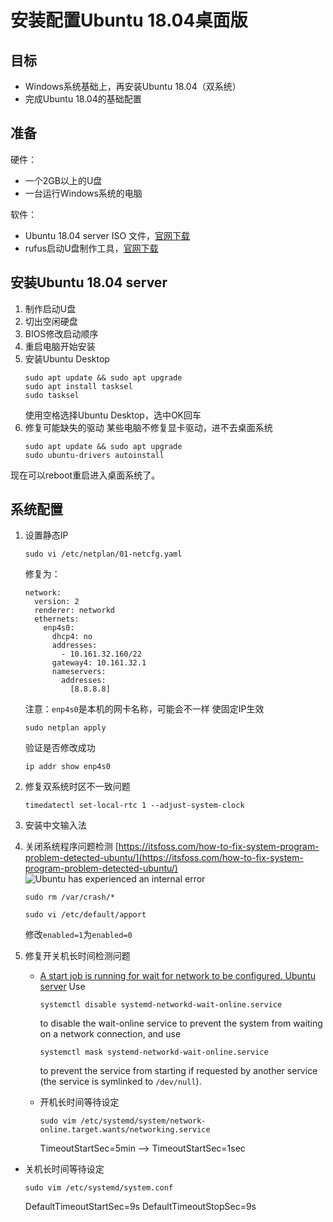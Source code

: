 # 安装配置Ubuntu 18.04桌面版

## 目标

- Windows系统基础上，再安装Ubuntu 18.04（双系统）
- 完成Ubuntu 18.04的基础配置

## 准备

硬件：
- 一个2GB以上的U盘
- 一台运行Windows系统的电脑

软件：
- Ubuntu 18.04 server ISO 文件，[官网下载](https://ubuntu.com/download/server)
- rufus启动U盘制作工具，[官网下载](https://rufus.ie/)

## 安装Ubuntu 18.04 server

1. 制作启动U盘
2. 切出空闲硬盘
3. BIOS修改启动顺序
4. 重启电脑开始安装
5. 安装Ubuntu Desktop
	```
	sudo apt update && sudo apt upgrade
	sudo apt install tasksel
	sudo tasksel
	```
	使用空格选择Ubuntu Desktop，选中OK回车
6. 修复可能缺失的驱动
	某些电脑不修复显卡驱动，进不去桌面系统
	```
	sudo apt update && sudo apt upgrade
	sudo ubuntu-drivers autoinstall
	```
现在可以reboot重启进入桌面系统了。

## 系统配置

1. 设置静态IP
	```
	sudo vi /etc/netplan/01-netcfg.yaml
	```
	
	修复为：
	```
	network:
	  version: 2
	  renderer: networkd
	  ethernets:
	    enp4s0:
	      dhcp4: no
	      addresses:
	        - 10.161.32.160/22
	      gateway4: 10.161.32.1
	      nameservers:
	        addresses:
	          [8.8.8.8]
	```

   注意：`enp4s0`是本机的网卡名称，可能会不一样
   使固定IP生效 
	```
	sudo netplan apply
	```
	验证是否修改成功
	```
	ip addr show enp4s0
	```

2. 修复双系统时区不一致问题
	```
	timedatectl set-local-rtc 1 --adjust-system-clock
	```
3. 安装中文输入法
4. 关闭系统程序问题检测
	[https://itsfoss.com/how-to-fix-system-program-problem-detected-ubuntu/](https://itsfoss.com/how-to-fix-system-program-problem-detected-ubuntu/)
![Ubuntu has experienced an internal error](https://i2.wp.com/itsfoss.com/wp-content/uploads/2015/07/Ubuntu_Internal_error.png?ssl=1)
	```
	sudo rm /var/crash/*
	```
	```
	sudo vi /etc/default/apport
	```
	修改`enabled=1`为`enabled=0`
5. 修复开关机长时间检测问题
	- [A start job is running for wait for network to be configured. Ubuntu server](https://askubuntu.com/questions/972215/a-start-job-is-running-for-wait-for-network-to-be-configured-ubuntu-server-17-1)
		Use
		```
		systemctl disable systemd-networkd-wait-online.service
		```
		to disable the wait-online service to prevent the system from waiting on a network connection, and use
		```
		systemctl mask systemd-networkd-wait-online.service
		```
		to prevent the service from starting if requested by another service (the service is symlinked to  `/dev/null`).
	- 开机长时间等待设定
		```
		sudo vim /etc/systemd/system/network-online.target.wants/networking.service
		```
				    
		TimeoutStartSec=5min --> TimeoutStartSec=1sec

- 关机长时间等待设定  
  
	```
	sudo vim /etc/systemd/system.conf
	```
	DefaultTimeoutStartSec=9s
	DefaultTimeoutStopSec=9s
<!--stackedit_data:
eyJoaXN0b3J5IjpbMTA5NzMyNzc2MSwtODQ5MDYwNSwxNjc0NT
k0NzQ0LDIwMzg0MTg5NTcsNDQyMzk3NjQzXX0=
-->